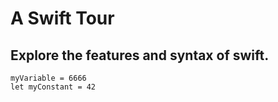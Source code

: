 # A Swift Tour
## Explore the features and syntax of swift.
```var myVariable = 66
myVariable = 6666
let myConstant = 42
```
